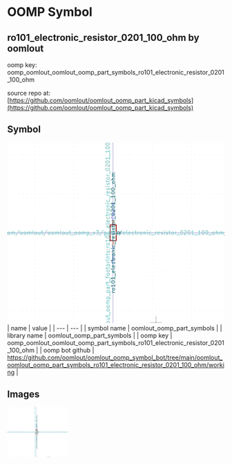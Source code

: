 # OOMP Symbol  
## ro101_electronic_resistor_0201_100_ohm  by oomlout  
  
oomp key: oomp_oomlout_oomlout_oomp_part_symbols_ro101_electronic_resistor_0201_100_ohm  
  
source repo at: [https://github.com/oomlout/oomlout_oomp_part_kicad_symbols](https://github.com/oomlout/oomlout_oomp_part_kicad_symbols)  
## Symbol  
  
[![working.png](working_600.png)](working.png)  
| name | value | 
| --- | --- | 
| symbol name | oomlout_oomp_part_symbols | 
| library name | oomlout_oomp_part_symbols | 
| oomp key | oomp_oomlout_oomlout_oomp_part_symbols_ro101_electronic_resistor_0201_100_ohm | 
| oomp bot github | https://github.com/oomlout/oomlout_oomp_symbol_bot/tree/main/oomlout_oomlout_oomp_part_symbols_ro101_electronic_resistor_0201_100_ohm/working | 
## Images  
  
[![working.png](working_140.png)](working.png)  
